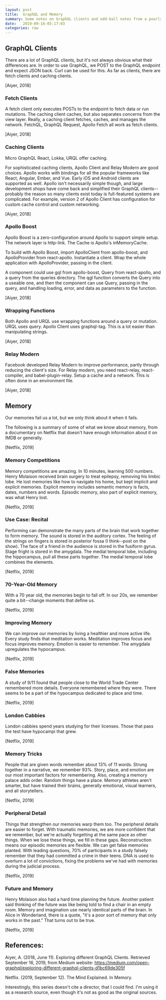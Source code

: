 ```yaml
---
layout: post
title:  GraphQL and Memory
summary: Some notes on GraphQL clients and odd-ball notes from a poorly cited documentary on Netflix.
date:   2019-09-16-05:17:03
categories: raw
---
```

## GraphQL Clients

There are a lot of GraphQL clients, but it's not always obvious what their differences are. In order to use GraphQL, we POST to the GraphQL endpoint and expect JSON back. Curl can be used for this. As far as clients, there are fetch clients and caching clients.

[Aiyer, 2018]

### Fetch Clients

A fetch client only executes POSTs to the endpoint to fetch data or run mutations. The caching client caches, but also separates concerns from the view layer. Really, a caching client fetches, caches, and manages the network. FetchQL, GraphQL Request, Apollo Fetch all work as fetch clients.

[Aiyer, 2018]

### Caching Clients

Micro GraphQL React, Lokka, URQL offer caching.

For sophisticated caching clients, Apollo Client and Relay Modern are good choices. Apollo works with bindings for all the popular frameworks like React, Angular, Ember, and Vue. Early iOS and Android clients are supported as well. Apollo isn't necessarily simple though, and large development shops have come back and simplified their GraphQL clients--probably the reason so many clients exist today is full-featured systems are complicated. For example, version 2 of Apollo Client has configuration for custom cache control and custom networking.

[Aiyer, 2018]

### Apollo Boost

Apollo Boost is a zero-configuration around Apollo to support simple setup. The network layer is http-link. The Cache is Apollo's inMemoryCache.

To build with Apollo Boost, import ApolloClient from apollo-boost, and ApolloProvider from react-apollo. Instantiate a client. Wrap the whole application with ApolloProvider, passing in the client.

A component could use gql from apollo-boost, Query from react-apollo, and a query from the queries directory. The qgl function converts the Query into a useable one, and then the component can use Query, passing in the query, and handling loading, error, and data as parameters to the function.

[Aiyer, 2018]

### Wrapping Functions

Both Apollo and URQL use wrapping functions around a query or mutation. URQL uses query. Apollo Client uses graphql-tag. This is a lot easier than manipulating strings.

[Aiyer, 2018]

### Relay Modern

Facebook developed Relay Modern to improve performance, partly through reducing the client's size. For Relay modern, you need react-relay, react-compiler, and babel-plugin-relay. Setup a cache and a network. This is often done in an environment file.

[Aiyer, 2018]

## Memory

Our memories fail us a lot, but we only think about it when it fails. 

The following is a summary of some of what we know about memory, from a documentary on Netflix that doesn't have enough information about it on IMDB or generally.

[Netflix, 2019]

### Memory Competitions

Memory competitions are amazing. In 10 minutes, learning 500 numbers. Henry Molaison received brain surgery to treat epilepsy, removing his limbic lobe. He lost memories like how to navigate his home, but kept implicit and explicit memories. Explicit memory includes semantic memory is facts, dates, numbers and words. Episodic memory, also part of explicit memory, was what Henry lost.

[Netflix, 2019]

### Use Case: Recital

Performing can demonstrate the many parts of the brain that work together to form memory. The sound is stored in the auditory cortex. The feeling of the strings on fingers is stored in posterior fossa (I think--post on the show). The face of a friend in the audience is stored in the fusiform gyrus. Stage fright is stored in the amygdala. The medial temporal lobe, including the hippocampus, pull all these parts together. The medial temporal lobe combines the elements.

[Netflix, 2019]

### 70-Year-Old Memory

With a 70 year old, the memories begin to fall off. In our 20s, we remember quite a bit--change moments that define us.

[Netflix, 2019]

### Improving Memory

We can improve our memories by living a healthier and more active life. Every study finds that meditation works. Meditation improves focus and focus improves memory. Emotion is easier to remember. The amygdala upregulates the hypocampus.

[Netflix, 2019]

### False Memories

A study of 9/11 found that people close to the World Trade Center remembered more details. Everyone remembered where they were. There seems to be a part of the hypocampus dedicated to place and time.

[Netflix, 2019]

### London Cabbies

London cabbies spend years studying for their licenses. Those that pass the test have hypocampi that grew.

[Netflix, 2019]

### Memory Tricks

People that are given words remember about 13% of 11 words. Strung together in a narrative, we remember 93%. Story, place, and emotion are our most important factors for remembering. Also, creating a memory palace adds order. Random things have a place. Memory athletes aren't smarter, but have trained their brains, generally emotional, visual learners, and all storytellers.

[Netflix, 2019]

### Peripheral Detail

Things that strengthen our memories warp them too. The peripheral details are easier to forget. With traumatic memories, we are more confident that we remember, but we're actually forgetting at the same pace as other things. When we lose these things, we fill in these gaps. Reconstruction means our episodic memories are flexible. We can get false memories planted. With leading questions, 70% of participants in a study falsely remember that they had committed a crime in their teens. DNA is used to overturn a lot of convictions, fixing the problems we've had with memories during the judicial process.

[Netflix, 2019]

### Future and Memory

Henry Molaison also had a hard time planning the future. Another patient said thinking of the future was like being told to find a chair in an empty room. Memory and imagination use nearly identical parts of the brain. In Alice in Wonderland, there is a quote, "it's a poor sort of memory that only works in the past." That turns out to be true.

[Netflix, 2019]


## References:

Aiyer, A. (2018, June 11). Exploring different GraphQL Clients. Retrieved September 16, 2019, from Medium website: https://medium.com/open-graphql/exploring-different-graphql-clients-d1bc69de305f

Netflix. (2019, September 12). The Mind Explained. In Memory.

Interestingly, this series doesn't cite a director, that I could find. I'm using it as a research source, even though it's not as good as the original sources.



